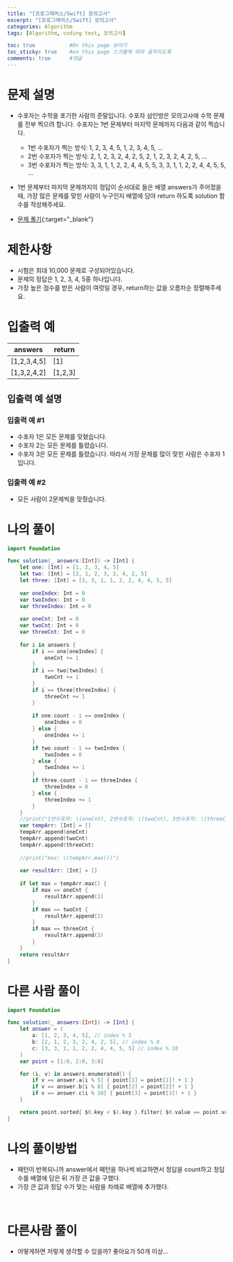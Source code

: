 ```yaml
---
title: "[프로그래머스/Swift] 모의고사"
excerpt: "[프로그래머스/Swift] 모의고사"
categories: Algorithm
tags: [Algorithm, coding test, 모의고사]

toc: true           #On this page 보이기 
toc_sticky: true    #on this page 스크롤에 따라 움직이도록 
comments: true      #댓글
---
```

# 문제 설명 
- 수포자는 수학을 포기한 사람의 준말입니다. 수포자 삼인방은 모의고사에 수학 문제를 전부 찍으려 합니다. 수포자는 1번 문제부터 마지막 문제까지 다음과 같이 찍습니다.
    - 1번 수포자가 찍는 방식: 1, 2, 3, 4, 5, 1, 2, 3, 4, 5, ...
    - 2번 수포자가 찍는 방식: 2, 1, 2, 3, 2, 4, 2, 5, 2, 1, 2, 3, 2, 4, 2, 5, ...
    - 3번 수포자가 찍는 방식: 3, 3, 1, 1, 2, 2, 4, 4, 5, 5, 3, 3, 1, 1, 2, 2, 4, 4, 5, 5, ...
- 1번 문제부터 마지막 문제까지의 정답이 순서대로 들은 배열 answers가 주어졌을 때, 가장 많은 문제를 맞힌 사람이 누구인지 배열에 담아 return 하도록 solution 함수를 작성해주세요.

- [문제 풀기](https://school.programmers.co.kr/learn/courses/30/lessons/42840){:target="_blank"} 

# 제한사항
- 시험은 최대 10,000 문제로 구성되어있습니다.
- 문제의 정답은 1, 2, 3, 4, 5중 하나입니다.
- 가장 높은 점수를 받은 사람이 여럿일 경우, return하는 값을 오름차순 정렬해주세요.

# 입출력 예

|answers|return|
|---|---|
|[1,2,3,4,5]|[1]|
|[1,3,2,4,2]|[1,2,3]|

## 입출력 예 설명
### 입출력 예 #1
- 수포자 1은 모든 문제를 맞혔습니다.
- 수포자 2는 모든 문제를 틀렸습니다.
- 수포자 3은 모든 문제를 틀렸습니다.
따라서 가장 문제를 많이 맞힌 사람은 수포자 1입니다.

### 입출력 예 #2
- 모든 사람이 2문제씩을 맞췄습니다.

# 나의 풀이 
```swift 
import Foundation

func solution(_ answers:[Int]) -> [Int] {
    let one: [Int] = [1, 2, 3, 4, 5]
    let two: [Int] = [2, 1, 2, 3, 2, 4, 2, 5]
    let three: [Int] = [3, 3, 1, 1, 2, 2, 4, 4, 5, 5]
    
    var oneIndex: Int = 0
    var twoIndex: Int = 0
    var threeIndex: Int = 0
    
    var oneCnt: Int = 0
    var twoCnt: Int = 0
    var threeCnt: Int = 0
    
    for i in answers {
        if i == one[oneIndex] {
            oneCnt += 1
        }
        if i == two[twoIndex] {
            twoCnt += 1
        }
        if i == three[threeIndex] {
            threeCnt += 1
        }
        
        if one.count - 1 == oneIndex {
            oneIndex = 0
        } else {
            oneIndex += 1
        }
        if two.count - 1 == twoIndex {
            twoIndex = 0
        } else {
            twoIndex += 1
        }
        if three.count - 1 == threeIndex {
            threeIndex = 0
        } else {
            threeIndex += 1
        }
    }
    //print("1번수포자: \(oneCnt), 2번수포자: \(twoCnt), 3번수포자: \(threeCnt)")
    var tempArr: [Int] = []
    tempArr.append(oneCnt)
    tempArr.append(twoCnt)
    tempArr.append(threeCnt)
    
    //print("max: \(tempArr.max())")
    
    var resultArr: [Int] = []
    
    if let max = tempArr.max() {
        if max == oneCnt {
            resultArr.append(1)
        }
        if max == twoCnt {
            resultArr.append(2)
        }
        if max == threeCnt {
            resultArr.append(3)
        }
    }
    return resultArr
}
``` 

# 다른 사람 풀이 
```swift 
import Foundation

func solution(_ answers:[Int]) -> [Int] {
    let answer = (
        a: [1, 2, 3, 4, 5], // index % 5
        b: [2, 1, 2, 3, 2, 4, 2, 5], // index % 8
        c: [3, 3, 1, 1, 2, 2, 4, 4, 5, 5] // index % 10
    )
    var point = [1:0, 2:0, 3:0]

    for (i, v) in answers.enumerated() {
        if v == answer.a[i % 5] { point[1] = point[1]! + 1 }
        if v == answer.b[i % 8] { point[2] = point[2]! + 1 }
        if v == answer.c[i % 10] { point[3] = point[3]! + 1 }
    }

    return point.sorted{ $0.key < $1.key }.filter{ $0.value == point.values.max() }.map{ $0.key }
}
``` 

# 나의 풀이방법 
- 패턴이 반복되니까 answer에서 패턴을 하나씩 비교하면서 정답을 count하고 정답 수를 배열에 담은 뒤 가장 큰 값을 구했다. 
- 가장 큰 값과 정답 수가 맞는 사람을 차례로 배열에 추가했다. 

<br>

# 다른사람 풀이 
- 어떻게하면 저렇게 생각할 수 있을까? 좋아요가 50개 이상... 